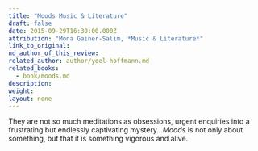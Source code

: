 ```yaml
---
title: "Moods Music & Literature"
draft: false
date: 2015-09-29T16:30:00.000Z
attribution: "Mona Gainer-Salim, *Music & Literature*"
link_to_original:
nd_author_of_this_review:
related_author: author/yoel-hoffmann.md
related_books:
  - book/moods.md
description:
weight:
layout: none
---
```

They are not so much meditations as obsessions, urgent enquiries into a frustrating but endlessly captivating mystery...*Moods* is not only about something, but that it is something vigorous and alive.

